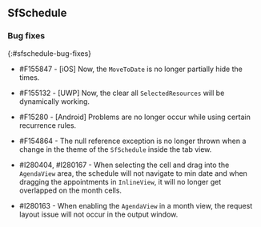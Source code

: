 ## SfSchedule

### Bug fixes
{:#sfschedule-bug-fixes}

* \#F155847 - [iOS] Now, the `MoveToDate` is no longer partially hide the times.

* \#F155132 - [UWP] Now, the clear all `SelectedResources` will be dynamically working.  

* \#F15280 - [Android] Problems are no longer occur while using certain recurrence rules.

* \#F154864 - The null reference exception is no longer thrown when a change in the theme of the `SfSchedule` inside the tab view.

* \#I280404, #I280167 - When selecting the cell and drag into the `AgendaView` area, the schedule will not navigate to min date and when dragging the appointments in `InlineView`, it will no longer get overlapped on the month cells.

* \#I280163 - When enabling the `AgendaView` in a month view, the request layout issue will not occur in the output window.

